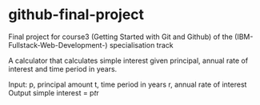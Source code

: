 # github-final-project
Final project for course3 (Getting Started with Git and Github) of the (IBM-Fullstack-Web-Development-) specialisation track

A calculator that calculates simple interest given principal, annual rate of interest and time period in years.

Input:
   p, principal amount
   t, time period in years
   r, annual rate of interest
Output
   simple interest = p*t*r
